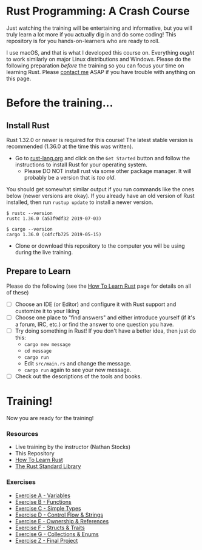 # Rust Programming: A Crash Course

Just watching the training will be entertaining and informative, but you will truly learn a lot more if you actually
dig in and do some coding!  This repository is for you hands-on-learners who are ready to roll.

I use macOS, and that is what I developed this course on.  Everything _ought_ to work similarly on major Linux
distributions and Windows. Please do the following preparation _before_ the training so you can focus your time on
learning Rust.  Please [contact me](mailto:nathan.stocks@gmail.com) ASAP if you have trouble with anything on this page.


# Before the training...

## Install Rust

Rust 1.32.0 or newer is required for this course!  The latest stable version is recommended (1.36.0 at the time this was written).

- Go to [rust-lang.org](https://rust-lang.org) and click on the `Get Started`
   button and follow the instructions to install Rust for your operating system.
   - Please DO NOT install rust via some other package manager.  It will probably be a version that is _too old_.

You should get somewhat similar output if you run commands like the ones below (newer versions are okay).  If you already have an old version of Rust installed, then run `rustup update` to install a newer version.

```shell
$ rustc --version
rustc 1.36.0 (a53f9df32 2019-07-03)

$ cargo --version
cargo 1.36.0 (c4fcfb725 2019-05-15)
```

- Clone or download this repository to the computer you will be using during the live training.

## Prepare to Learn

Please do the following (see the [How To Learn Rust](https://github.com/CleanCut/rust_a_crash_course/blob/master/HowToLearnRust.md)
page for details on all of these)
- [ ] Choose an IDE (or Editor) and configure it with Rust support and customize it to your liking
- [ ] Choose one place to "find answers" and either introduce yourself (if it's a forum, IRC, etc.) or find the answer
      to one question you have.
- [ ] Try doing something in Rust!  If you don't have a better idea, then just do this:
  - `cargo new message`
  - `cd message`
  - `cargo run`
  - Edit `src/main.rs` and change the message.
  - `cargo run` again to see your new message.
- [ ] Check out the descriptions of the tools and books.

# Training!

Now you are ready for the training!  

### Resources

- Live training by the instructor (Nathan Stocks)
- This Repository
- [How To Learn Rust](https://github.com/CleanCut/rust_a_crash_course/blob/master/HowToLearnRust.md)
- [The Rust Standard Library](https://doc.rust-lang.org/std/)

### Exercises

- [Exercise A - Variables](https://github.com/CleanCut/rust_programming/tree/master/exercise/a-variables)
- [Exercise B - Functions](https://github.com/CleanCut/rust_programming/tree/master/exercise/b-functions)
- [Exercise C - Simple Types](https://github.com/CleanCut/rust_programming/tree/master/exercise/c-simple-types)
- [Exercise D - Control Flow & Strings](https://github.com/CleanCut/rust_programming/tree/master/exercise/d-control-flow-strings)
- [Exercise E - Ownership & References](https://github.com/CleanCut/rust_programming/tree/master/exercise/e-ownership-references)
- [Exercise F - Structs & Traits](https://github.com/CleanCut/rust_programming/tree/master/exercise/f-structs-traits)
- [Exercise G - Collections & Enums](https://github.com/CleanCut/rust_programming/tree/master/exercise/g-collections-enums)
- [Exercise Z - Final Project](https://github.com/CleanCut/rust_programming/tree/master/exercise/z-final-project)
